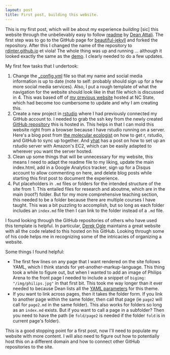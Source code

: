 ```yaml
---
layout: post
title: First post, building this website.
---
```


This is my first post, which will be about my experience _building_ [sic] this website through the unbelievably easy to follow [readme](https://github.com/daattali/beautiful-jekyll#readme) by [Dean Attali](http://deanattali.com/). The first step was to go to the GitHub page for [beautiful-jekyll](https://github.com/daattali/beautiful-jekyll) and forked the repository. After this I changed the name of the repository to [rdinter.github.io](http://rdinter.github.io/) et viola! The whole thing was up and running ... although it looked exactly the same as the [demo](http://deanattali.com/beautiful-jekyll/). I clearly needed to do a few updates.

My first few tasks that I undertook:

1. Change the [_config.yml](https://github.com/rdinter/rdinter.github.io/blob/master/_config.yml) file so that my name and social media information is up to date (note to self: probably should sign up for a few more social media services). Also, I put a rough template of what the navigation for the website should look like in that file which is discussed in 4. This was based off of [my previous website](http://www4.ncsu.edu/~rdinter/) hosted at NC State, which had become too cumbersome to update and why I am creating this.
2. Create a new project in [rstudio](https://www.rstudio.com/) where I had previously connected my GitHub account to. I needed to grab the ssh key from the newly created [GitHub repository](https://github.com/rdinter/rdinter.github.io) this is hosted in. This helps in that I can mold this website right from a browser because I have rstudio running on a server.  
   Here's a blog post from [the molecular ecologist](http://www.molecularecologist.com/2013/11/using-github-with-r-and-rstudio/) on how to get r, rstudio, and GitHub to sync up together. And [yhat](http://blog.yhat.com/posts/r-in-the-cloud-part-1.html) has a post on how to set up an rstudio server with Amazon's EC2, which can be easily adapted to wherever you want the server hosted.
3. Clean up some things that will be unnecessary for my website, this means I need to adapt the readme file to my liking, update the main index.html, add in a Google Analytics tracker, sign up for a Disqus account to allow commenting on here, and delete blog posts while starting this first post to document the experience.
4. Put placeholders in `.md` files or folders for the intended structure of the site from 1. This entailed files for research and aboutme, which are in the main (root?) folder. But for my more comprehensive teaching section, this needed to be a folder because there are multiple courses I have taught. This was a bit puzzling to accomplish, but so long as each folder includes an `index.md` file then I can link to the folder instead of a `.md` file.

I found looking through the GitHub repositories of others who have used this template is helpful. In particular, [Derek Ogle](https://github.com/droglenc/droglenc.github.io) maintains a great website with all the code related to this hosted on his GitHub. Looking through some of his code helps me in recognizing some of the intricacies of organizing a website.

Some things I found helpful:

* The first few lines on any page that I want rendered on the site follows YAML, which I think stands for yet-another-markup-language. This thing took a while to figure out, but when I wanted to add an image of Philips Arena to the front page I needed to include a snippet of `bigimg: "/img/philips.jpg"` in that first bit. This took me way longer than it ever needed to because Dean lists all the [YAML parameters](https://github.com/daattali/beautiful-jekyll#yaml-front-matter-parameters) for this theme.
* If you want to link across pages, then it takes the folder form. If you link to another page within the same folder, then call that page (ie `page2` will call for `page2.md` in the same folder). This also works for folders so long as an `index.md` exists. But if you want to call a page in a subfolder? Then you need to have the path (ie `fold/page2` is needed if the folder `fold` is in current page's folder).

This is a good stopping point for a first post, now I'll need to populate my website with more content. I will also need to figure out how to potentially host this on a different domain and how to connect other GitHub repositories to the site.